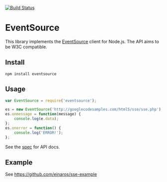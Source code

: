 [![Build Status](https://secure.travis-ci.org/aslakhellesoy/eventsource-node.png)](http://travis-ci.org/aslakhellesoy/eventsource-node)

# EventSource

This library implements the [EventSource](http://dev.w3.org/html5/eventsource/) client for Node.js. The API aims to be W3C compatible.

## Install

    npm install eventsource

## Usage

```javascript
var EventSource = require('eventsource');

es = new EventSource('http://googlecodesamples.com/html5/sse/sse.php');
es.onmessage = function(message) {
    console.log(e.data);
};
es.onerror = function() {
    console.log('ERROR!');
};
```

See the [spec](http://dev.w3.org/html5/eventsource/) for API docs.

## Example

See https://github.com/einaros/sse-example
